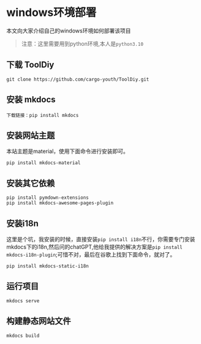 # windows环境部署

本文向大家介绍自己的windows环境如何部署该项目

 > 注意：这里需要用到python环境,本人是`python3.10`

## 下载 ToolDiy

```
git clone https://github.com/cargo-youth/ToolDiy.git
```

## 安装 mkdocs

```
下载链接：pip install mkdocs
```
## 安装网站主题

本站主题是material，使用下面命令进行安装即可。
```
pip install mkdocs-material
```

## 安装其它依赖

```
pip install pymdown-extensions
pip install mkdocs-awesome-pages-plugin
```

## 安装i18n

这里是个坑，我安装的时候，直接安装`pip install i18n`不行，你需要专门安装mkdocs下的i18n,然后问的chatGPT,他给我提供的解决方案是`pip install mkdocs-i18n-plugin`;可惜不对，最后在谷歌上找到下面命令，就对了。
```
pip install mkdocs-static-i18n
```

## 运行项目

```
mkdocs serve
```

## 构建静态网站文件

```
mkdocs build
```


















